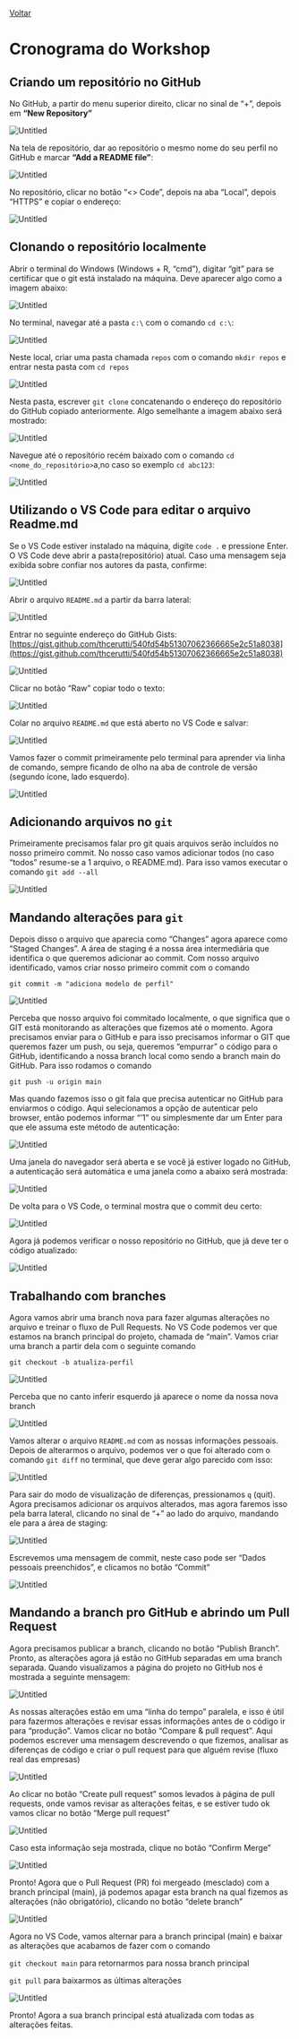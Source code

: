 [Voltar](/README.md)

# Cronograma do Workshop

## Criando um repositório no GitHub

No GitHub, a partir do menu superior direito, clicar no sinal de “+”, depois em **“New Repository”**

![Untitled](img/Untitled.png)

Na tela de repositório, dar ao repositório o mesmo nome do seu perfil no GitHub e marcar  **“Add a README file”**:

![Untitled](img/Untitled%201.png)

No repositório, clicar no botão “<> Code”, depois na aba “Local”, depois “HTTPS” e copiar o endereço:

![Untitled](img/Untitled%202.png)

## Clonando o repositório localmente

Abrir o terminal do Windows (Windows + R, “cmd”), digitar “git” para se certificar que o git está instalado na máquina. Deve aparecer algo como a imagem abaixo:

![Untitled](img/Untitled%203.png)

No terminal, navegar até a pasta `c:\` com o comando `cd c:\`:

![Untitled](img/Untitled%204.png)

Neste local, criar uma pasta chamada `repos` com o comando `mkdir repos` e entrar nesta pasta com `cd repos`

![Untitled](img/Untitled%205.png)

Nesta pasta, escrever `git clone` concatenando o endereço do repositório do GitHub copiado anteriormente. Algo semelhante a imagem abaixo será mostrado:

![Untitled](img/Untitled%206.png)

Navegue até o repositório recém baixado com o comando `cd <nome_do_repositório>`a,no caso so exemplo `cd abc123`:

![Untitled](img/Untitled%207.png)

## Utilizando o VS Code para editar o arquivo Readme.md

Se o VS Code estiver instalado na máquina, digite `code .` e pressione Enter. O VS Code deve abrir a pasta(repositório) atual. Caso uma mensagem seja exibida sobre confiar nos autores da pasta, confirme:

![Untitled](img/Untitled%208.png)

Abrir o arquivo `README.md` a partir da barra lateral:

![Untitled](img/Untitled%209.png)

Entrar no seguinte endereço do GitHub Gists: [https://gist.github.com/thcerutti/540fd54b51307062366665e2c51a8038](https://gist.github.com/thcerutti/540fd54b51307062366665e2c51a8038)

![Untitled](img/Untitled%2010.png)

Clicar no botão “Raw” copiar todo o texto:

![Untitled](img/Untitled%2011.png)

Colar no arquivo `README.md` que está aberto no VS Code e salvar:

![Untitled](img/Untitled%2012.png)

Vamos fazer o commit primeiramente pelo terminal para aprender via linha de comando, sempre ficando de olho na aba de controle de versão (segundo ícone, lado esquerdo).

![Untitled](img/Untitled%2013.png)

## Adicionando arquivos no `git`

Primeiramente precisamos falar pro git quais arquivos serão incluídos no nosso primeiro commit. No nosso caso vamos adicionar todos (no caso “todos” resume-se a 1 arquivo, o README.md). Para isso vamos executar o comando `git add --all`

![Untitled](img/Untitled%2014.png)

## Mandando alterações para `git`

Depois disso o arquivo que aparecia como “Changes” agora aparece como “Staged Changes”. A área de staging é a nossa área intermediária que identifica o que queremos adicionar ao commit. Com nosso arquivo identificado, vamos criar nosso primeiro commit com o comando

`git commit -m "adiciona modelo de perfil"`

![Untitled](img/Untitled%2015.png)

Perceba que nosso arquivo foi commitado localmente, o que significa que o GIT está monitorando as alterações que fizemos até o momento. Agora precisamos enviar para o GitHub e para isso precisamos informar o GIT que queremos fazer um push, ou seja, queremos “empurrar” o código para o GitHub, identificando a nossa branch local como sendo a branch main do GitHub. Para isso rodamos o comando

`git push -u origin main`

Mas quando fazemos isso o git fala que precisa autenticar no GitHub para enviarmos o código. Aqui selecionamos a opção de autenticar pelo browser, então podemos informar “’1” ou simplesmente dar um Enter para que ele assuma este método de autenticação:

![Untitled](img/Untitled%2016.png)

Uma janela do navegador será aberta e se você já estiver logado no GitHub, a autenticação será automática e uma janela como a abaixo será mostrada:

![Untitled](img/Untitled%2017.png)

De volta para o VS Code, o terminal mostra que o commit deu certo:

![Untitled](img/Untitled%2018.png)

Agora já podemos verificar o nosso repositório no GitHub, que já deve ter o código atualizado:

![Untitled](img/Untitled%2019.png)

## Trabalhando com branches

Agora vamos abrir uma branch nova para fazer algumas alterações no arquivo e treinar o fluxo de Pull Requests. No VS Code podemos ver que estamos na branch principal do projeto, chamada de “main”. Vamos criar uma branch a partir dela com o seguinte comando

`git checkout -b atualiza-perfil`

![Untitled](img/Untitled%2020.png)

Perceba que no canto inferir esquerdo já aparece o nome da nossa nova branch

![Untitled](img/Untitled%2021.png)

Vamos alterar o arquivo `README.md` com as nossas informações pessoais. Depois de alterarmos o arquivo, podemos ver o que foi alterado com o comando `git diff` no terminal, que deve gerar algo parecido com isso:

![Untitled](img/Untitled%2022.png)

Para sair do modo de visualização de diferenças, pressionamos `q` (quit). Agora precisamos adicionar os arquivos alterados, mas agora faremos isso pela barra lateral, clicando no sinal de “+” ao lado do arquivo, mandando ele para a área de staging:

![Untitled](img/Untitled%2023.png)

Escrevemos uma mensagem de commit, neste caso pode ser “Dados pessoais preenchidos”, e clicamos no botão “Commit”

![Untitled](img/Untitled%2024.png)

## Mandando a branch pro GitHub e abrindo um Pull Request

Agora precisamos publicar a branch, clicando no botão “Publish Branch”. Pronto, as alterações agora já estão no GitHub separadas em uma branch separada. Quando visualizamos a página do projeto no GitHub nos é mostrada a seguinte mensagem:

![Untitled](img/Untitled%2025.png)

As nossas alterações estão em uma “linha do tempo” paralela, e isso é útil para fazermos alterações e revisar essas informações antes de o código ir para “produção”. Vamos clicar no botão “Compare & pull request”. Aqui podemos escrever uma mensagem descrevendo o que fizemos, analisar as diferenças de código e criar o pull request para que alguém revise (fluxo real das empresas)

![Untitled](img/Untitled%2026.png)

Ao clicar no botão “Create pull request” somos levados à página de pull requests, onde vamos revisar as alterações feitas, e se estiver tudo ok vamos clicar no botão “Merge pull request”

![Untitled](img/Untitled%2027.png)

Caso esta informação seja mostrada, clique no botão “Confirm Merge”

![Untitled](img/Untitled%2028.png)

Pronto! Agora que o Pull Request (PR) foi mergeado (mesclado) com a branch principal (main), já podemos apagar esta branch na qual fizemos as alterações (não obrigatório), clicando no botão “delete branch”

![Untitled](img/Untitled%2029.png)

Agora no VS Code, vamos alternar para a branch principal (main) e baixar as alterações que acabamos de fazer com o comando

`git checkout main` para retornarmos para nossa branch principal

`git pull` para baixarmos as últimas alterações

![Untitled](img/Untitled%2030.png)

Pronto! Agora a sua branch principal está atualizada com todas as alterações feitas.
